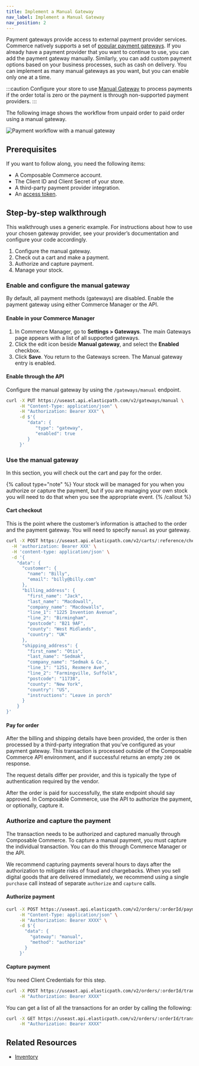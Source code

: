```yaml
---
title: Implement a Manual Gateway
nav_label: Implement a Manual Gateway
nav_position: 2
---
```


Payment gateways provide access to external payment provider services. Commerce natively supports a set of [popular payment gateways](/docs/carts-orders/payments/payments-developer/implement-payment-gateways#natively-supported-payment-gateways). If you already have a payment provider that you want to continue to use, you can add the payment gateway manually. Similarly, you can add custom payment options based on your business processes, such as cash on delivery. You can implement as many manual gateways as you want, but you can enable only one at a time.

:::caution
Configure your store to use [Manual Gateway](/docs/api/carts/authorize-setup) to process payments if the order total is zero or the payment is through non-supported payment providers.
:::

The following image shows the workflow from unpaid order to paid order using a manual gateway.

![Payment workflow with a manual gateway](/assets/manual-gateway-flow.png)

## Prerequisites

If you want to follow along, you need the following items:

- A Composable Commerce account.
- The Client ID and Client Secret of your store.
- A third-party payment provider integration.
- An [access token](/guides/Getting-Started/your-first-api-request).

## Step-by-step walkthrough

This walkthrough uses a generic example. For instructions about how to use your chosen gateway provider, see your provider’s documentation and configure your code accordingly.

1. Configure the manual gateway.
2. Check out a cart and make a payment.
3. Authorize and capture payment.
4. Manage your stock.

### Enable and configure the manual gateway

By default, all payment methods (gateways) are disabled. Enable the payment gateway using either Commerce Manager or the API.

#### Enable in your Commerce Manager

1. In Commerce Manager, go to **Settings > Gateways**.
  The main Gateways page appears with a list of all supported gateways.
2. Click the edit icon beside **Manual gateway**, and select the **Enabled** checkbox.
3. Click **Save**.
  You return to the Gateways screen. The Manual gateway entry is enabled.

#### Enable through the API

Configure the manual gateway by using the `/gateways/manual` endpoint.

```sh
curl -X PUT https://useast.api.elasticpath.com/v2/gateways/manual \
     -H "Content-Type: application/json" \
     -H "Authorization: Bearer XXX" \
     -d $'{
        "data": {
           "type": "gateway",
           "enabled": true
        }
     }'
```

### Use the manual gateway

In this section, you will check out the cart and pay for the order.

{% callout type="note"  %}
Your stock will be managed for you when you authorize or capture the payment, but if you are managing your own stock you will need to do that when you see the appropriate event.
{% /callout %}

#### Cart checkout

This is the point where the customer’s information is attached to the order and the payment gateway. You will need to specify `manual` as your gateway.

```bash
curl -X POST https://useast.api.elasticpath.com/v2/carts/:reference/checkout \
  -H 'authorization: Bearer XXX' \
  -H 'content-type: application/json' \
  -d '{
    "data": {
      "customer": {
        "name": "Billy",
        "email": "billy@billy.com"
      },
      "billing_address": {
        "first_name": "Jack",
        "last_name": "Macdowall",
        "company_name": "Macdowalls",
        "line_1": "1225 Invention Avenue",
        "line_2": "Birmingham",
        "postcode": "B21 9AF",
        "county": "West Midlands",
        "country": "UK"
      },
      "shipping_address": {
        "first_name": "Otis",
        "last_name": "Sedmak",
        "company_name": "Sedmak & Co.",
        "line_1": "1251, Rexmere Ave",
        "line_2": "Farmingville, Suffolk",
        "postcode": "11738",
        "county": "New York",
        "country": "US",
        "instructions": "Leave in porch"
      }
    }
}'
```

#### Pay for order

After the billing and shipping details have been provided, the order is then processed by a third-party integration that youʼve configured as your payment gateway. This transaction is processed outside of the Composable Commerce API environment, and if successful returns an empty `200 OK` response.

The request details differ per provider, and this is typically the type of authentication required by the vendor.

After the order is paid for successfully, the state endpoint should say approved. In Composable Commerce, use the API to authorize the payment, or optionally, capture it.

### Authorize and capture the payment

The transaction needs to be authorized and captured manually through Composable Commerce. To capture a manual payment, you must capture the individual transaction. You can do this through Commerce Manager or the API.

We recommend capturing payments several hours to days after the authorization to mitigate risks of fraud and chargebacks. When you sell digital goods that are delivered immediately, we recommend using a single `purchase` call instead of separate `authorize` and `capture` calls.

#### Authorize payment

```sh
curl -X POST https://useast.api.elasticpath.com/v2/orders/:orderId/payments \
     -H "Content-Type: application/json" \
     -H "Authorization: Bearer XXXX" \
     -d $'{
       "data": {
         "gateway": "manual",
         "method": "authorize"
       }
     }'
```

#### Capture payment

You need Client Credentials for this step.

```sh
curl -X POST https://useast.api.elasticpath.com/v2/orders/:orderId/transactions/:transaction_id/capture \
     -H "Authorization: Bearer XXXX"
```

You can get a list of all the transactions for an order by calling the following:

```sh
curl -X GET https://useast.api.elasticpath.com/v2/orders/:orderId/transactions \
     -H "Authorization: Bearer XXXX"
```

## Related Resources

- [Inventory](/docs/api/pxm/inventory/inventories-introduction)
